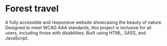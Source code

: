 # Forest travel
 A fully accessible and responsive website showcasing the beauty of nature. Designed to meet WCAG AAA standards, this project is inclusive for all users, including those with disabilities. Built using HTML, SASS, and JavaScript.
